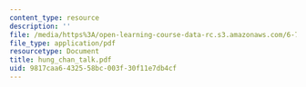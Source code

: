 ```yaml
---
content_type: resource
description: ''
file: /media/https%3A/open-learning-course-data-rc.s3.amazonaws.com/6-780-semiconductor-manufacturing-spring-2003/9817caa6432558bc003f30f11e7db4cf_hung_chan_talk.pdf
file_type: application/pdf
resourcetype: Document
title: hung_chan_talk.pdf
uid: 9817caa6-4325-58bc-003f-30f11e7db4cf
---
```

